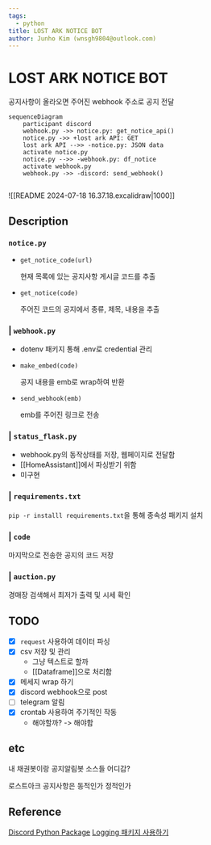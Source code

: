 ```yaml
---
tags:
  - python
title: LOST ARK NOTICE BOT
author: Junho Kim (wnsgh9804@outlook.com)
---
```

# LOST ARK NOTICE BOT
공지사항이 올라오면 주어진 webhook 주소로 공지 전달

```mermaid
sequenceDiagram
	participant discord
	webhook.py ->> notice.py: get_notice_api()
	notice.py ->> +lost ark API: GET
	lost ark API -->> -notice.py: JSON data
	activate notice.py
	notice.py -->> -webhook.py: df_notice
	activate webhook.py
	webhook.py ->> -discord: send_webhook()
	

```
![[README 2024-07-18 16.37.18.excalidraw|1000]]
## Description

###  `notice.py`
 * `get_notice_code(url)`
    
    현재 목록에 있는 공지사항 게시글 코드를 추출
 * `get_notice(code)`

    주어진 코드의 공지에서 종류, 제목, 내용을 추출

### | `webhook.py`
* dotenv 패키지 통해 .env로 credential 관리
* `make_embed(code)`

    공지 내용을 emb로 wrap하여 반환
* `send_webhook(emb)`

    emb를 주어진 링크로 전송

    

### | `status_flask.py` 

* webhook.py의 동작상태를 저장, 웹페이지로 전달함
* [[HomeAssistant]]에서 파싱받기 위함
* 미구현



### | `requirements.txt`
 `pip -r installl requirements.txt`을 통해 종속성 패키지 설치

### | `code`
 마지막으로 전송한 공지의 코드 저장


### | `auction.py`
 경매장 검색해서 최저가 출력 및 시세 확인

## TODO
- [x] `request` 사용하여 데이터 파싱
- [x] csv 저장 및 관리
    - 그냥 텍스트로 할까
    - [[Dataframe]]으로 처리함
- [x] 메세지 wrap 하기
- [x] discord webhook으로 post
- [ ] telegram 알림
- [x] crontab 사용하여 주기적인 작동
    - 해야할까? -> 해야함

## etc
내 채권봇이랑 공지알림봇 소스들 어디감? 

로스트아크 공지사항은 동적인가 정적인가


## Reference
[Discord Python Package](https://discordpy.readthedocs.io/en/stable/api.html)
[Logging 패키지 사용하기](https://jh-bk.tistory.com/40)
